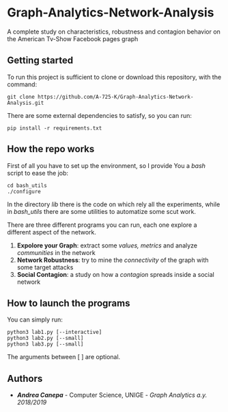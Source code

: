 # Graph-Analytics-Network-Analysis
A complete study on characteristics, robustness and contagion behavior on the American Tv-Show Facebook pages graph

## Getting started
To run this project is sufficient to clone or download this repository, with the command:
```
git clone https://github.com/A-725-K/Graph-Analytics-Network-Analysis.git
```
There are some external dependencies to satisfy, so you can run:
```
pip install -r requirements.txt
```

## How the repo works
First of all you have to set up the environment, so I provide You a *bash* script to ease the job:
```
cd bash_utils
./configure
```
In the directory *lib* there is the code on which rely all the experiments, while in *bash_utils* there are some utilities to automatize some scut work.

There are three different programs you can run, each one explore a different aspect of the network.

<ol>
  <li> <b>Expolore your Graph</b>: extract some <i>values, metrics</i> and analyze <i>communities</i> in the network
  <li> <b>Network Robustness</b>: try to mine the <i>connectivity</i> of the graph with some target attacks
  <li> <b>Social Contagion</b>: a study on how a <i>contagion</i> spreads inside a social network
</ol>

## How to launch the programs
You can simply run:
```
python3 lab1.py [--interactive]
python3 lab2.py [--small]
python3 lab3.py [--small]
```
The arguments between [ ] are optional.

## Authors

* **<i>Andrea Canepa</i>** - Computer Science, UNIGE - *Graph Analytics a.y. 2018/2019*
